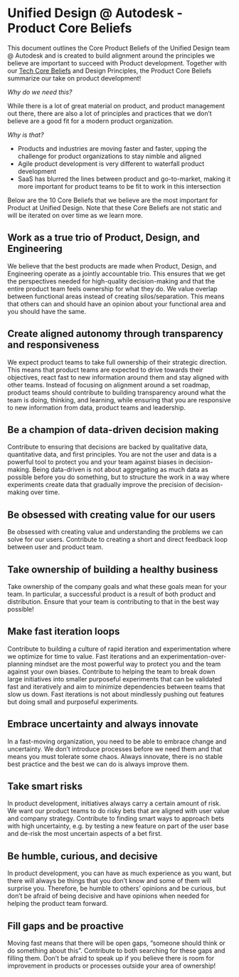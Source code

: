 # Unified Design @ Autodesk - Product Core Beliefs 

This document outlines the Core Product Beliefs of the Unified Design team @ Autodesk and is created to build alignment around the principles we believe are important to succeed with Product development. Together with our [Tech Core Beliefs](https://github.com/spacemakerai/spacemaker-tech-core-beliefs) and Design Principles, the Product Core Beliefs summarize our take on product development!  

*Why do we need this?*

While there is a lot of great material on product, and product management out there, there are also a lot of principles and practices that we don’t believe are a good fit for a modern product organization. 

 

*Why is that?*

- Products and industries are moving faster and faster, upping the challenge for product organizations to stay nimble and aligned 
- Agile product development is very different to waterfall product development 
- SaaS has blurred the lines between product and go-to-market, making it more important for product teams to be fit to work in this intersection 

Below are the 10 Core Beliefs that we believe are the most important for Product at Unified Design. Note that these Core Beliefs are not static and will be iterated on over time as we learn more.  

## Work as a true trio of Product, Design, and Engineering 
We believe that the best products are made when Product, Design, and Engineering operate as a jointly accountable trio. This ensures that we get the perspectives needed for high-quality decision-making and that the entire product team feels ownership for what they do. We value overlap between functional areas instead of creating silos/separation. This means that others can and should have an opinion about your functional area and you should have the same.  

## Create aligned autonomy through transparency and responsiveness 
We expect product teams to take full ownership of their strategic direction. This means that product teams are expected to drive towards their objectives, react fast to new information around them and stay aligned with other teams. Instead of focusing on alignment around a set roadmap, product teams should contribute to building transparency around what the team is doing, thinking, and learning, while ensuring that you are responsive to new information from data, product teams and leadership. 

## Be a champion of data-driven decision making 
Contribute to ensuring that decisions are backed by qualitative data, quantitative data, and first principles. You are not the user and data is a powerful tool to protect you and your team against biases in decision-making. Being data-driven is not about aggregating as much data as possible before you do something, but to structure the work in a way where experiments create data that gradually improve the precision of decision-making over time.  

## Be obsessed with creating value for our users 
Be obsessed with creating value and understanding the problems we can solve for our users. Contribute to creating a short and direct feedback loop between user and product team.  

## Take ownership of building a healthy business 
Take ownership of the company goals and what these goals mean for your team. In particular, a successful product is a result of both product and distribution. Ensure that your team is contributing to that in the best way possible! 

## Make fast iteration loops 
Contribute to building a culture of rapid iteration and experimentation where we optimize for time to value. Fast iterations and an experimentation-over-planning mindset are the most powerful way to protect you and the team against your own biases. Contribute to helping the team to break down large initiatives into smaller purposeful experiments that can be validated fast and iteratively and aim to minimize dependencies between teams that slow us down. Fast iterations is not about mindlessly pushing out features but doing small and purposeful experiments. 

## Embrace uncertainty and always innovate 
In a fast-moving organization, you need to be able to embrace change and uncertainty. We don’t introduce processes before we need them and that means you must tolerate some chaos. Always innovate, there is no stable best practice and the best we can do is always improve them. 

## Take smart risks 
In product development, initiatives always carry a certain amount of risk. We want our product teams to do risky bets that are aligned with user value and company strategy. Contribute to finding smart ways to approach bets with high uncertainty, e.g. by testing a new feature on part of the user base and de-risk the most uncertain aspects of a bet first. 

## Be humble, curious, and decisive 
In product development, you can have as much experience as you want, but there will always be things that you don’t know and some of them will surprise you. Therefore, be humble to others’ opinions and be curious, but don’t be afraid of being decisive and have opinions when needed for helping the product team forward.  

## Fill gaps and be proactive 
Moving fast means that there will be open gaps, “someone should think or do something about this”. Contribute to both searching for these gaps and filling them. Don’t be afraid to speak up if you believe there is room for improvement in products or processes outside your area of ownership!  
